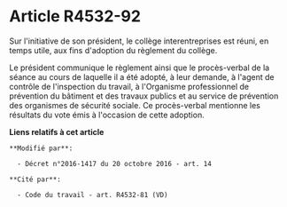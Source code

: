 # Article R4532-92

Sur l'initiative de son président, le collège interentreprises est réuni, en temps utile, aux fins d'adoption du règlement du
collège.

Le président communique le règlement ainsi que le procès-verbal de la séance au cours de laquelle il a été adopté, à leur
demande, à l'agent de contrôle de l'inspection du travail, à l'Organisme professionnel de prévention du bâtiment et des
travaux publics et au service de prévention des organismes de sécurité sociale. Ce procès-verbal mentionne les résultats du
vote émis à l'occasion de cette adoption.

**Liens relatifs à cet article**

	**Modifié par**:

	  - Décret n°2016-1417 du 20 octobre 2016 - art. 14

	**Cité par**:

	  - Code du travail - art. R4532-81 (VD)
